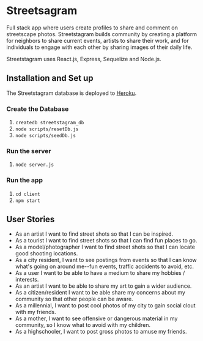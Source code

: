 # Streetsagram
Full stack app where users create profiles to share and comment on streetscape photos. Streetstagram builds community by
creating a platform for neighbors to share current events, artists to share their work, and for individuals to engage with
each other by sharing images of their daily life.

Streetstagram uses React.js, Express, Sequelize and Node.js.

## Installation and Set up
The Streetstagram database is deployed to [Heroku](https://streetstagram.herokuapp.com/).

### Create the Database

1. `createdb streetstagram_db`
1. `node scripts/resetDb.js`
1. `node scripts/seedDb.js`

### Run the server

1. `node server.js`

### Run the app

1. `cd client`
1. `npm start`


## User Stories
- As an artist I want to find street shots so that I can be inspired.  
- As a tourist I want to find street shots so that I can find fun places to go.
- As a model/photographer I want to find street shots so that I can locate good shooting locations.
- As a city resident, I want to see postings from events so that I can know what's going on around me--fun events, traffic 
accidents to avoid, etc.
- As a user I want to be able to have a medium to share my hobbies / interests.
- As an artist  I want to be able to share my art to gain a wider audience.
- As a citizen/resident  I want to be able share my concerns about my community so that other people can be aware.
- As a millennial, I want to post cool photos of my city to gain social clout with my friends.
- As a mother, I want to see offensive or dangerous material in my community, so I know what to avoid with my children.
- As a highschooler, I want to post gross photos to amuse my friends.

